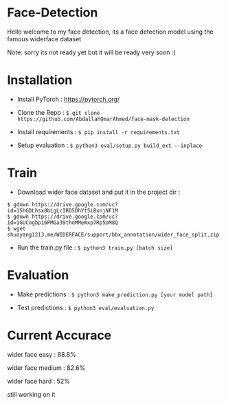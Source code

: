 # Face-Detection
Hello welcome to my face detection,
its a face detection model using the famous widerface dataset 

Note: sorry its not ready yet but it will be ready very soon :) 


# Installation

* Install PyTorch : https://pytorch.org/

* Clone the Repo : `$ git clone https://github.com/AbdallahOmarAhmed/face-mask-detection`

* Install requirements : `$ pip install -r requirements.txt`

* Setup evaluation : `$ python3 eval/setup.py build_ext --inplace`

# Train
* Download wider face dataset and put it in the project dir :
 ``` 
$ gdown https://drive.google.com/uc?id=15hGDLhsx8bLgLcIRD5DhYt5iBxnjNF1M
$ gdown https://drive.google.com/uc?id=1GUCogbp16PMGa39thoMMeWxp7Rp5oM8Q
$ wget shuoyang1213.me/WIDERFACE/support/bbx_annotation/wider_face_split.zip
 ```
* Run the train.py file : `$ python3 train.py [batch size]`

# Evaluation

* Make predictions : `$ python3 make_prediction.py [your model path]`

* Test predictions : `$ python3 eval/evaluation.py`


# Current Accurace

wider face easy : 88.8%

wider face medium : 82.6%

wider face hard : 52%

still working on it 


